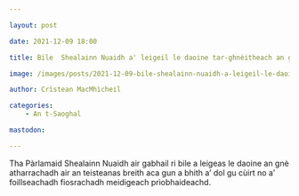 ```yaml
---

layout: post

date: 2021-12-09 18:00

title: Bile  Shealainn Nuaidh a' leigeil le daoine tar-ghnèitheach an gnè laghail aca atharrachadh

image: /images/posts/2021-12-09-bile-shealainn-nuaidh-a-leigeil-le-daoine-tar-ghneitheach-an-gne-lagahil-aca-atharrachadh-scaled.webp

author: Crìstean MacMhìcheil

categories:
    - An t-Saoghal

mastodon:

---
```


Tha Pàrlamaid Shealainn Nuaidh air gabhail ri bile a leigeas le daoine an gnè atharrachadh air an teisteanas breith aca gun a bhith a’ dol gu cùirt no a’ foillseachadh fiosrachadh meidigeach prìobhaideachd.
